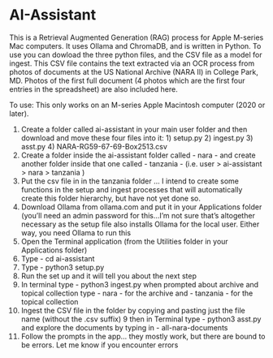 # AI-Assistant
This is a Retrieval Augmented Generation (RAG) process for Apple M-series Mac computers. It uses Ollama and ChromaDB, and is written in Python.
To use you can dowload the three python files, and the CSV file as a model for ingest. This CSV file contains the text extracted via an OCR process from photos of documents at the US National Archive (NARA II) in College Park, MD. Photos of the first full document (4 photos which are the first four entries in the spreadsheet) are also included here.

To use: This only works on an M-series Apple Macintosh computer (2020 or later). 

1. Create a folder called ai-assistant in your main user folder and then download and move these four files into it: 1) setup.py 2) ingest.py 3) asst.py 4) NARA-RG59-67-69-Box2513.csv
2. Create a folder inside the ai-assistant folder called - nara - and create another folder inside that one called - tanzania -  (i.e. user > ai-assistant > nara > tanzania )
3. Put the csv file in in the tanzania folder  ... I intend to create some functions in the setup and ingest processes that will automatically create this folder hierarchy, but have not yet done so. 
4. Download Ollama from ollama.com and put it in your Applications folder (you’ll need an admin password for this…I’m not sure that’s altogether necessary as the setup file also installs Ollama for the local user. Either way, you need Ollama to run this
5. Open the Terminal application (from the Utilities folder in your Applications folder)
6. Type - cd ai-assistant
7. Type - python3 setup.py
8. Run the set up and it will tell you about the next step
9. In terminal type - python3 ingest.py when prompted about archive and topical collection type - nara - for the archive and - tanzania - for the topical collection
10. Ingest the CSV file in the folder by copying and pasting just the file name (without the .csv suffix)
9 then in Terminal type - python3 asst.py and explore the documents by typing in - all-nara-documents
11. Follow the prompts in the app… they mostly work, but there are bound to be errors. Let me know if you encounter errors

